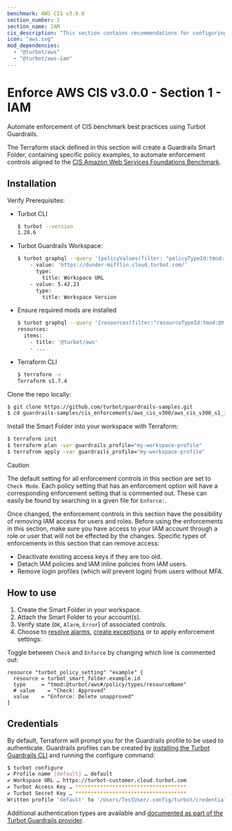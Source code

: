 ```yaml
---
benchmark: AWS CIS v3.0.0
section_number: 1
section_name: IAM
cis_description: "This section contains recommendations for configuring identity and access management related options."
icon: "aws.svg"
mod_dependencies:
  - "@turbot/aws"
  - "@turbot/aws-iam"
---
```


# Enforce AWS CIS v3.0.0 - Section 1 - IAM

Automate enforcement of CIS benchmark best practices using Turbot Guardrails.

The Terraform stack defined in this section will create a Guardrails Smart Folder, containing specific policy examples, to automate enforcement controls aligned to the [CIS Amazon Web Services Foundations Benchmark](#).

## Installation

Verify Prerequisites:
- Turbot CLI
    ```sh
    $ turbot --version
    1.28.6
    ```
- Turbot Guardrails Workspace:
    ```sh
    $ turbot graphql --query '{policyValues(filter: "policyTypeId:tmod:@turbot/turbot#/policy/types/workspaceVersion,tmod:@turbot/turbot#/policy/types/workspaceUrl level:self") {items {value type {title}}}}' --profile my-workspace-profile
        - value: 'https://dunder-mifflin.cloud.turbot.com/'
          type:
            title: Workspace URL
        - value: 5.42.23
          type:
            title: Workspace Version
    ```

- Ensure required mods are installed
    ```sh
    $ turbot graphql --query '{resources(filter:"resourceTypeId:tmod:@turbot/turbot#/resource/types/mod level:self limit:200 @turbot/aws") {items{title}}}' --profile my-workspace-profile
    resources:
      items:
        - title: '@turbot/aws'
        - ...
    ```
- Terraform CLI
    ```sh
    $ terraform -v       
    Terraform v1.7.4
    ```

Clone the repo locally:
```sh
$ git clone https://github.com/turbot/guardrails-samples.git
$ cd guardrails-samples/cis_enforcements/aws_cis_v300/aws_cis_v300_s1_iam
```

Install the Smart Folder into your workspace with Terraform:
```sh
$ terraform init
$ terraform plan -var guardrails_profile="my-workspace-profile"
$ terrafrom apply -var guardrails_profile="my-workspace-profile"
```

> [!CAUTION]
> The default setting for all enforcement controls in this section are set to `Check Mode`. Each policy setting that has an enforcement option will have a corresponding enforcement setting that is commented out. These can easily be found by searching in a given file for `Enforce:`.
>
> Once changed, the enforcement controls in this section have the possibility of removing IAM access for users and roles. Before using the enforcements in this section, make sure you have access to your IAM account through a role or user that will not be effected by the changes. Specific types of enforcements in this section that can remove access:
>   - Deactivate existing access keys if they are too old.
>   - Detach IAM policies and IAM inline policies from IAM users.
>   - Remove login profiles (which will prevent login) from users without MFA.

## How to use

1. Create the Smart Folder in your workspace.
1. Attach the Smart Folder to your account(s).
1. Verify state (`OK`, `Alarm`, `Error`) of associated controls.
1. Choose to [resolve alarms](#), [create exceptions](#) or to apply enforcement settings:

Toggle between `Check` and `Enforce` by changing which line is commented out:

```hcl
resource "turbot_policy_setting" "example" {
  resource = turbot_smart_folder.example.id
  type     = "tmod:@turbot/aws#/policy/types/resourceName"
  # value    = "Check: Approved"
  value    = "Enforce: Delete unapproved"
}
```

## Credentials
By default, Terraform will prompt you for the Guardrails profile to be used to authenticate.
Guardrails profiles can be created by [installing the Turbot Guardrails CLI](https://turbot.com/guardrails/docs/7-minute-labs/cli) and running the configure command:

```sh
$ turbot configure
✔ Profile name [default] … default
✔ Workspace URL … https://turbot-customer.cloud.turbot.com
✔ Turbot Access Key … ************************************
✔ Turbot Secret Key … ************************************
Written profile 'default' to '/Users/TestUser/.config/turbot/credentials.yml'
```

Additional authentication types are available and [documented as part of the Turbot Guardrails provider](https://registry.terraform.io/providers/turbot/turbot/latest/docs).